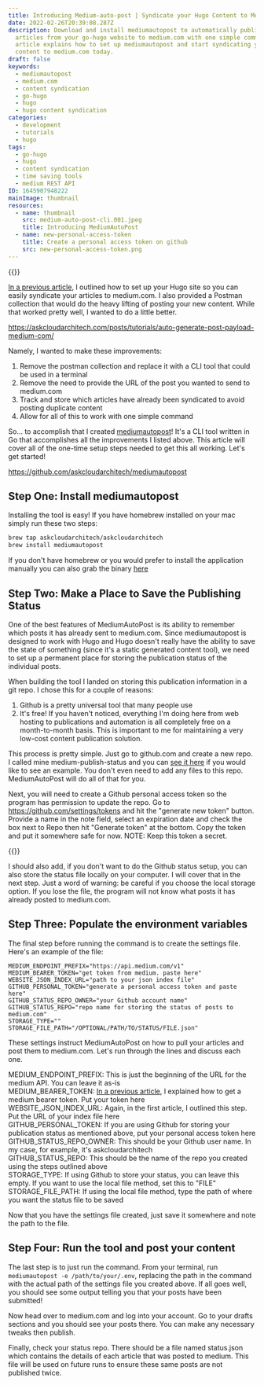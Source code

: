 ```yaml
---
title: Introducing Medium-auto-post | Syndicate your Hugo Content to Medium.com
date: 2022-02-26T20:39:08.287Z
description: Download and install mediumautopost to automatically publish
  articles from your go-hugo website to medium.com with one simple command. This
  article explains how to set up mediumautopost and start syndicating your
  content to medium.com today.
draft: false
keywords:
  - mediumautopost
  - medium.com
  - content syndication
  - go-hugo
  - hugo
  - hugo content syndication
categories:
  - development
  - tutorials
  - hugo
tags:
  - go-hugo
  - hugo
  - content syndication
  - time saving tools
  - medium REST API
ID: 1645907948222
mainImage: thumbnail
resources:
  - name: thumbnail
    src: medium-auto-post-cli.001.jpeg
    title: Introducing MediumAutoPost
  - name: new-personal-access-token
    title: Create a personal access token on github
    src: new-personal-access-token.png
---
```

{{<img name="thumbnail" size="large">}}

[In a previous article](https://askcloudarchitech.com/posts/tutorials/auto-generate-post-payload-medium-com/), I outlined how to set up your Hugo site so you can easily syndicate your articles to medium.com. I also provided a Postman collection that would do the heavy lifting of posting your new content. While that worked pretty well, I wanted to do a little better. 

https://askcloudarchitech.com/posts/tutorials/auto-generate-post-payload-medium-com/

Namely, I wanted to make these improvements:

1. Remove the postman collection and replace it with a CLI tool that could be used in a terminal
2. Remove the need to provide the URL of the post you wanted to send to medium.com
3. Track and store which articles have already been syndicated to avoid posting duplicate content
4. Allow for all of this to work with one simple command 

So... to accomplish that I created [mediumautopost](https://github.com/askcloudarchitech/mediumautopost)! It's a CLI tool written in Go that accomplishes all the improvements I listed above. This article will cover all of the one-time setup steps needed to get this all working. Let's get started!

https://github.com/askcloudarchitech/mediumautopost

## Step One: Install mediumautopost

Installing the tool is easy! If you have homebrew installed on your mac simply run these two steps:

```bash
brew tap askcloudarchitech/askcloudarchitech 
brew install mediumautopost
```

If you don't have homebrew or you would prefer to install the application manually you can also grab the binary [here](https://github.com/askcloudarchitech/mediumautopost/releases)

## Step Two: Make a Place to Save the Publishing Status

One of the best features of MediumAutoPost is its ability to remember which posts it has already sent to medium.com. Since mediumautopost is designed to work with Hugo and Hugo doesn't really have the ability to save the state of something (since it's a static generated content tool), we need to set up a permanent place for storing the publication status of the individual posts. 

When building the tool I landed on storing this publication information in a git repo. I chose this for a couple of reasons:

1. Github is a pretty universal tool that many people use
2. It's free! If you haven't noticed, everything I'm doing here from web hosting to publications and automation is all completely free on a month-to-month basis. This is important to me for maintaining a very low-cost content publication solution. 

This process is pretty simple. Just go to github.com and create a new repo. I called mine medium-publish-status and you can [see it here](https://github.com/askcloudarchitech/medium-publish-status) if you would like to see an example. You don't even need to add any files to this repo. MediumAutoPost will do all of that for you. 

Next, you will need to create a Github personal access token so the program has permission to update the repo. Go to https://github.com/settings/tokens and hit the "generate new token" button. Provide a name in the note field, select an expiration date and check the box next to Repo then hit "Generate token" at the bottom. Copy the token and put it somewhere safe for now. NOTE: Keep this token a secret. 

{{<img name="new-personal-access-token" size="medium">}}

I should also add, if you don't want to do the Github status setup, you can also store the status file locally on your computer. I will cover that in the next step. Just a word of warning: be careful if you choose the local storage option. If you lose the file, the program will not know what posts it has already posted to medium.com. 

## Step Three: Populate the environment variables

The final step before running the command is to create the settings file. Here's an example of the file:

```shell
MEDIUM_ENDPOINT_PREFIX="https://api.medium.com/v1"
MEDIUM_BEARER_TOKEN="get token from medium. paste here"
WEBSITE_JSON_INDEX_URL="path to your json index file"
GITHUB_PERSONAL_TOKEN="generate a personal access token and paste here"
GITHUB_STATUS_REPO_OWNER="your Github account name"
GITHUB_STATUS_REPO="repo name for storing the status of posts to medium.com"
STORAGE_TYPE=""
STORAGE_FILE_PATH="/OPTIONAL/PATH/TO/STATUS/FILE.json"
```

These settings instruct MediumAutoPost on how to pull your articles and post them to medium.com. Let's run through the lines and discuss each one. 

MEDIUM_ENDPOINT_PREFIX: This is just the beginning of the URL for the medium API. You can leave it as-is  \
MEDIUM_BEARER_TOKEN: [In a previous article](https://askcloudarchitech.com/posts/tutorials/auto-generate-post-payload-medium-com/#step-1-generate-a-mediumcom-access-token), I explained how to get a medium bearer token. Put your token here  \
WEBSITE_JSON_INDEX_URL: Again, in the first article, I outlined this step. Put the URL of your index file here  \
GITHUB_PERSONAL_TOKEN: If you are using Github for storing your publication status as mentioned above, put your personal access token here  \
GITHUB_STATUS_REPO_OWNER: This should be your Github user name. In my case, for example, it's askcloudarchitech  \
GITHUB_STATUS_REPO: This should be the name of the repo you created using the steps outlined above  \
STORAGE_TYPE: If using Github to store your status, you can leave this empty. If you want to use the local file method, set this to "FILE"  \
STORAGE_FILE_PATH: If using the local file method, type the path of where you want the status file to be saved

Now that you have the settings file created, just save it somewhere and note the path to the file. 

## Step Four: Run the tool and post your content

The last step is to just run the command. From your terminal, run `mediumautopost -e /path/to/your/.env`, replacing the path in the command with the actual path of the settings file you created above. If all goes well, you should see some output telling you that your posts have been submitted!

Now head over to medium.com and log into your account. Go to your drafts sections and you should see your posts there. You can make any necessary tweaks then publish. 

Finally, check your status repo. There should be a file named status.json which contains the details of each article that was posted to medium. This file will be used on future runs to ensure these same posts are not published twice.
